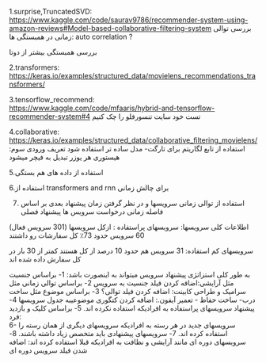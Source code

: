 1.surprise,TruncatedSVD:                                         
https://www.kaggle.com/code/saurav9786/recommender-system-using-amazon-reviews#Model-based-collaborative-filtering-system
بررسی توالی زمانی در همبستگی ها: auto correlation ?

بررسی همبستگی بیشتر از دوتا

2.transformers:                                                 
https://keras.io/examples/structured_data/movielens_recommendations_transformers/

3.tensorflow_recommend:                                                               
https://www.kaggle.com/code/mfaaris/hybrid-and-tensorflow-recommender-system#4
تست خود سایت تنسورفلو را چک کنیم

4.collaborative:                                                                 
https://keras.io/examples/structured_data/collaborative_filtering_movielens/
استفاده از تابع لگاریتم برای تارگت- 
مدل ساده تر استفاده شود
تعریف ورودی سوم:  هیستوری هر یوزر تبدیل به فیچر میشود


5.استفاده از داده های هم بستگی

6.استفاده از transformers and rnn برای چالش زمانی                    

7. استفاده از توالی زمانی سرویسها  و در نظر گرفتن زمان پیشنهاد بعدی بر اساس فاصله زمانی درخواست سرویس ها 
پیشنهاد فصلی

اطلاعات کلی سرویسها:
سرویسهای پراستفاده : 
ازکل سرویسها (301 سرویس فعال) 60 سرویس حدود 73٪ کل سفارشات رو داشتند

سرویسهای کم استفاده: 31 سرویس هم  حدود 10 درصد از کل هستند کمتر از 30 بار در کل سفارش داده شده اند

به طور کلی استزاتژی پیشنهاد سرویس میتواند به اینصورت باشد:
1- براساس جنسیت مثل آرایشی:اضافه کردن فیلد جنسیت به سرویس
2- براساس توالی زمانی مثل سرامیک و طراحی کابینت: اضافه کردن فیلد توالی؟
3-  براساس موضوع مثل ساخت درب- ساخت حفاظ - تعمیر آیفون.: اضافه کردن کتگوری موضوعیبه جدول سرویسها
4- پیشنهاد سرویسهای پراستفاده به افرادیکه استفاده نکرده اند.
5- براساس کلیک و بازدید فرد:  
6- سرویسهای جدید در هر رسته به افرادیکه سرویسهای دیگری از همان رسته را استفاده کرده اند.
7- سرویسهای پیشنهادی باید متخصص زیاد داشته باشند.
8- سرویسهای دوره ای مانند آرایشی و نظافت به افرادیکه قبلا استفاده کرده اند: اضافه شدن فیلد سرویس دوره ای


